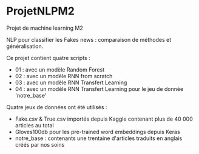 # ProjetNLPM2
Projet de machine learning M2

NLP pour classifier les Fakes news : comparaison de méthodes et généralisation. 

Ce projet contient quatre scripts :
- 01 : avec un modèle Random Forest
- 02 : avec un modèle RNN from scratch
- 03 : avec un modèle RNN Transfert Learning
- 04 : avec un modèle RNN Transfert Learning pour le jeu de donnée 'notre_base'

Quatre jeux de données ont été utilisés : 
- Fake.csv & True.csv importés depuis Kaggle contenant plus de 40 000 articles au total
- Gloves100db pour les pre-trained word embeddings depuis Keras
- notre_base : contenants une trentaine d'articles traduits en anglais créés par nos soins
